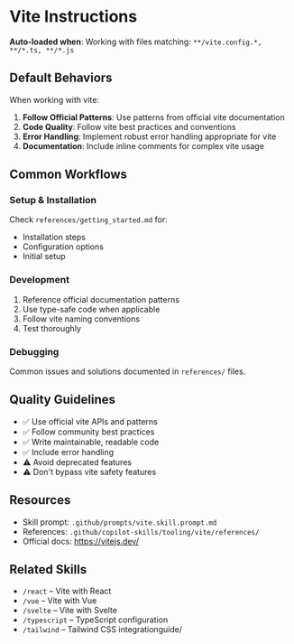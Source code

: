 # Vite Instructions

**Auto-loaded when**: Working with files matching: `**/vite.config.*, **/*.ts, **/*.js`

## Default Behaviors

When working with vite:

1. **Follow Official Patterns**: Use patterns from official vite documentation
2. **Code Quality**: Follow vite best practices and conventions
3. **Error Handling**: Implement robust error handling appropriate for vite
4. **Documentation**: Include inline comments for complex vite usage

## Common Workflows

### Setup & Installation

Check `references/getting_started.md` for:
- Installation steps
- Configuration options
- Initial setup

### Development

1. Reference official documentation patterns
2. Use type-safe code when applicable
3. Follow vite naming conventions
4. Test thoroughly

### Debugging

Common issues and solutions documented in `references/` files.

## Quality Guidelines

- ✅ Use official vite APIs and patterns
- ✅ Follow community best practices
- ✅ Write maintainable, readable code
- ✅ Include error handling
- ⚠️ Avoid deprecated features
- ⚠️ Don't bypass vite safety features

## Resources

- Skill prompt: `.github/prompts/vite.skill.prompt.md`
- References: `.github/copilot-skills/tooling/vite/references/`
- Official docs: https://vitejs.dev/

## Related Skills

- `/react` – Vite with React
- `/vue` – Vite with Vue
- `/svelte` – Vite with Svelte
- `/typescript` – TypeScript configuration
- `/tailwind` – Tailwind CSS integrationguide/
